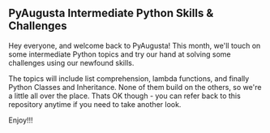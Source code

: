## PyAugusta Intermediate Python Skills & Challenges #

Hey everyone, and welcome back to PyAugusta! This month, we'll touch on some intermediate Python topics and try our hand at solving some challenges using our newfound skills.

The topics will include list comprehension, lambda functions, and finally Python Classes and Inheritance. None of them build on the others, so we're a little all over the place. Thats OK though - you can refer back to this repository anytime if you need to take another look.

Enjoy!!!

